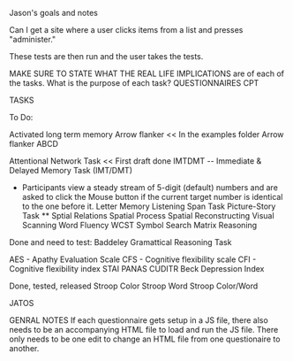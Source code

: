 Jason's goals and notes


Can I get a site where a user clicks items from a list and presses "administer."

These tests are then run and the user takes the tests. 



MAKE SURE TO STATE WHAT THE REAL LIFE IMPLICATIONS 
are of each of the tasks. What is the purpose of each task?
QUESTIONNAIRES
CPT


TASKS

To Do:


Activated long term memory
Arrow flanker << In the examples folder 
Arrow flanker ABCD

Attentional Network Task << First draft done
IMTDMT -- Immediate & Delayed Memory Task (IMT/DMT)
 * Participants view a steady stream of 5-digit (default) numbers and are asked to click the Mouse button if the current target number is identical to the one before it.
Letter Memory 
Listening Span Task
Picture-Story Task **
Sptial Relations
Spatial Process
Spatial Reconstructing
Visual Scanning
Word Fluency
WCST
Symbol Search
Matrix Reasoning


Done and need to test:
Baddeley Gramattical Reasoning Task

AES - Apathy Evaluation Scale 
CFS - Cognitive flexibility scale
CFI - Cognitive flexibility index
STAI
PANAS
CUDITR
Beck Depression Index




Done, tested, released
Stroop Color
Stroop Word
Stroop Color/Word


JATOS


GENRAL NOTES
If each questionnaire gets setup in a JS file, there also needs to be an accompanying HTML file to load and run the JS file. There only needs to be one edit to change an HTML file from one questionaire to another.